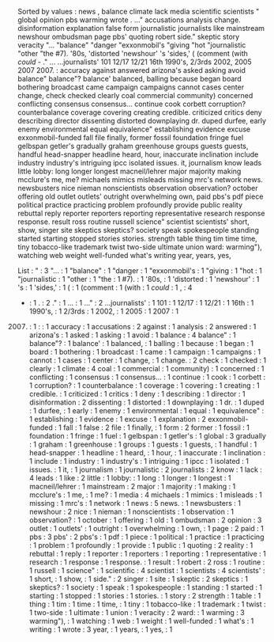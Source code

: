 Sorted by values :
news , balance climate lack media scientific scientists " global opinion pbs warming wrote . ..." accusations analysis change. disinformation explanation false form journalistic journalists like mainstream newshour ombudsman page pbs' quoting robert side." skeptic story veracity "... "balance" "danger "exxonmobil's "giving "hot "journalistic "other "the #7). '80s, 'distorted 'newshour' 's 'sides,' ( (comment (with *could* - ." ... ...journalists' 101 12/17 12/21 16th 1990's, 2/3rds 2002, 2005 2007 2007. : accuracy against answered arizona's asked asking avoid balance" balance"? balance' balanced, balling because began board bothering broadcast came campaign campaigns cannot cases center change, check checked clearly coal commercial community) concerned conflicting consensus consensus... continue cook corbett corruption? counterbalance coverage covering creating credible. criticized critics deny describing director dissenting distorted downplaying dr. duped durfee, early enemy environmental equal equivalence" establishing evidence excuse exxonmobil-funded fall file finally, former fossil foundation fringe fuel gelbspan getler's gradually graham greenhouse groups guests guests, handful head-snapper headline heard, hour, inaccurate inclination include industry industry's intriguing ipcc isolated issues. it, journalism know leads little lobby: long longer longest macneil/lehrer major majority making mcclure's me, me? michaels mimics misleads missing mrc's network news. newsbusters nice nieman nonscientists observation observation? october offering old outlet outlets' outright overwhelming own, paid pbs's pdf piece political practice practicing problem profoundly provide public reality rebuttal reply reporter reporters reporting representative research response response. result ross routine russell science" scientist scientists' short, show, singer site skeptics skeptics? society speak spokespeople standing started starting stopped stories stories. strength table thing tim time time, tiny tobacco-like trademark twist two-side ultimate union ward: warming"), watching web weight well-funded what's writing year, years, yes, 

List :
" : 3
"... : 1
"balance" : 1
"danger : 1
"exxonmobil's : 1
"giving : 1
"hot : 1
"journalistic : 1
"other : 1
"the : 1
#7). : 1
'80s, : 1
'distorted : 1
'newshour' : 1
's : 1
'sides,' : 1
( : 1
(comment : 1
(with : 1
*could* : 1
, : 4
- : 1
. : 2
." : 1
... : 1
..." : 2
...journalists' : 1
101 : 1
12/17 : 1
12/21 : 1
16th : 1
1990's, : 1
2/3rds : 1
2002, : 1
2005 : 1
2007 : 1
2007. : 1
: : 1
accuracy : 1
accusations : 2
against : 1
analysis : 2
answered : 1
arizona's : 1
asked : 1
asking : 1
avoid : 1
balance : 4
balance" : 1
balance"? : 1
balance' : 1
balanced, : 1
balling : 1
because : 1
began : 1
board : 1
bothering : 1
broadcast : 1
came : 1
campaign : 1
campaigns : 1
cannot : 1
cases : 1
center : 1
change, : 1
change. : 2
check : 1
checked : 1
clearly : 1
climate : 4
coal : 1
commercial : 1
community) : 1
concerned : 1
conflicting : 1
consensus : 1
consensus... : 1
continue : 1
cook : 1
corbett : 1
corruption? : 1
counterbalance : 1
coverage : 1
covering : 1
creating : 1
credible. : 1
criticized : 1
critics : 1
deny : 1
describing : 1
director : 1
disinformation : 2
dissenting : 1
distorted : 1
downplaying : 1
dr. : 1
duped : 1
durfee, : 1
early : 1
enemy : 1
environmental : 1
equal : 1
equivalence" : 1
establishing : 1
evidence : 1
excuse : 1
explanation : 2
exxonmobil-funded : 1
fall : 1
false : 2
file : 1
finally, : 1
form : 2
former : 1
fossil : 1
foundation : 1
fringe : 1
fuel : 1
gelbspan : 1
getler's : 1
global : 3
gradually : 1
graham : 1
greenhouse : 1
groups : 1
guests : 1
guests, : 1
handful : 1
head-snapper : 1
headline : 1
heard, : 1
hour, : 1
inaccurate : 1
inclination : 1
include : 1
industry : 1
industry's : 1
intriguing : 1
ipcc : 1
isolated : 1
issues. : 1
it, : 1
journalism : 1
journalistic : 2
journalists : 2
know : 1
lack : 4
leads : 1
like : 2
little : 1
lobby: : 1
long : 1
longer : 1
longest : 1
macneil/lehrer : 1
mainstream : 2
major : 1
majority : 1
making : 1
mcclure's : 1
me, : 1
me? : 1
media : 4
michaels : 1
mimics : 1
misleads : 1
missing : 1
mrc's : 1
network : 1
news : 5
news. : 1
newsbusters : 1
newshour : 2
nice : 1
nieman : 1
nonscientists : 1
observation : 1
observation? : 1
october : 1
offering : 1
old : 1
ombudsman : 2
opinion : 3
outlet : 1
outlets' : 1
outright : 1
overwhelming : 1
own, : 1
page : 2
paid : 1
pbs : 3
pbs' : 2
pbs's : 1
pdf : 1
piece : 1
political : 1
practice : 1
practicing : 1
problem : 1
profoundly : 1
provide : 1
public : 1
quoting : 2
reality : 1
rebuttal : 1
reply : 1
reporter : 1
reporters : 1
reporting : 1
representative : 1
research : 1
response : 1
response. : 1
result : 1
robert : 2
ross : 1
routine : 1
russell : 1
science" : 1
scientific : 4
scientist : 1
scientists : 4
scientists' : 1
short, : 1
show, : 1
side." : 2
singer : 1
site : 1
skeptic : 2
skeptics : 1
skeptics? : 1
society : 1
speak : 1
spokespeople : 1
standing : 1
started : 1
starting : 1
stopped : 1
stories : 1
stories. : 1
story : 2
strength : 1
table : 1
thing : 1
tim : 1
time : 1
time, : 1
tiny : 1
tobacco-like : 1
trademark : 1
twist : 1
two-side : 1
ultimate : 1
union : 1
veracity : 2
ward: : 1
warming : 3
warming"), : 1
watching : 1
web : 1
weight : 1
well-funded : 1
what's : 1
writing : 1
wrote : 3
year, : 1
years, : 1
yes, : 1
